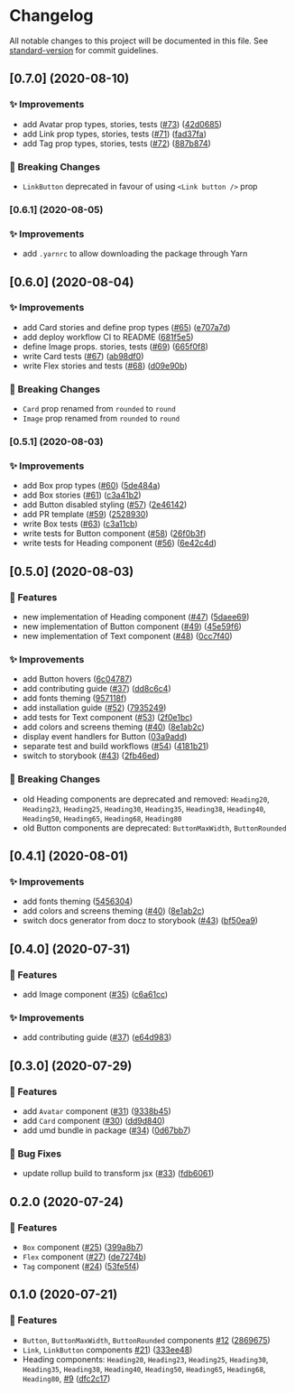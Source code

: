 # Changelog

All notable changes to this project will be documented in this file. See [standard-version](https://github.com/conventional-changelog/standard-version) for commit guidelines.

## [0.7.0] (2020-08-10)


### ✨ Improvements

* add Avatar prop types, stories, tests ([#73](https://github.com/TheSweaterGuys/nucleus-style/issues/73)) ([42d0685](https://github.com/TheSweaterGuys/nucleus-style/commit/42d0685dcf9930acf2ded4e14fa632a7f98b5f6e))
* add Link prop types, stories, tests ([#71](https://github.com/TheSweaterGuys/nucleus-style/issues/71)) ([fad37fa](https://github.com/TheSweaterGuys/nucleus-style/commit/fad37fa870472faa27e9542c1da65f721d9579d2))
* add Tag prop types, stories, tests ([#72](https://github.com/TheSweaterGuys/nucleus-style/issues/72)) ([887b874](https://github.com/TheSweaterGuys/nucleus-style/commit/887b87417b0628e221e6c03031b8b6f3ec3fc494))

### 🚨 Breaking Changes
* `LinkButton` deprecated in favour of using `<Link button />` prop

### [0.6.1] (2020-08-05)


### ✨ Improvements

* add `.yarnrc` to allow downloading the package through Yarn

## [0.6.0] (2020-08-04)


### ✨ Improvements

* add Card stories and define prop types ([#65](https://github.com/TheSweaterGuys/nucleus-style/issues/65)) ([e707a7d](https://github.com/TheSweaterGuys/nucleus-style/commit/e707a7df9d2efa32763ed4f5bfb4590896212abf))
* add deploy workflow CI to README ([681f5e5](https://github.com/TheSweaterGuys/nucleus-style/commit/681f5e523bcd464e45f4c1d85ff53d4dd54ad8ec))
* define Image props. stories, tests ([#69](https://github.com/TheSweaterGuys/nucleus-style/issues/69)) ([665f0f8](https://github.com/TheSweaterGuys/nucleus-style/commit/665f0f81aa16488b3fc21a0c00276e3e11598c03))
* write Card tests ([#67](https://github.com/TheSweaterGuys/nucleus-style/issues/67)) ([ab98df0](https://github.com/TheSweaterGuys/nucleus-style/commit/ab98df04777585e6b6901070129d7a452efe4603))
* write Flex stories and tests ([#68](https://github.com/TheSweaterGuys/nucleus-style/issues/68)) ([d09e90b](https://github.com/TheSweaterGuys/nucleus-style/commit/d09e90b9b720c0e1255d26c6af08d549f7303402))

### 🚨 Breaking Changes

* `Card` prop renamed from `rounded` to `round`
* `Image` prop renamed from `rounded` to `round`

### [0.5.1] (2020-08-03)


### ✨ Improvements

* add Box prop types ([#60](https://github.com/TheSweaterGuys/nucleus-style/issues/60)) ([5de484a](https://github.com/TheSweaterGuys/nucleus-style/commit/5de484a771906ed650f6bdd53c05adb920649aad))
* add Box stories ([#61](https://github.com/TheSweaterGuys/nucleus-style/issues/61)) ([c3a41b2](https://github.com/TheSweaterGuys/nucleus-style/commit/c3a41b23009dc3bc6c604bd5aab2257c5dee8f26))
* add Button disabled styling ([#57](https://github.com/TheSweaterGuys/nucleus-style/issues/57)) ([2e46142](https://github.com/TheSweaterGuys/nucleus-style/commit/2e4614215255466121d1c068183ab18e1f4c82ea))
* add PR template ([#59](https://github.com/TheSweaterGuys/nucleus-style/issues/59)) ([2528930](https://github.com/TheSweaterGuys/nucleus-style/commit/252893071e5e38e37101bcd0a61adc422f5c08b9))
* write Box tests ([#63](https://github.com/TheSweaterGuys/nucleus-style/issues/63)) ([c3a11cb](https://github.com/TheSweaterGuys/nucleus-style/commit/c3a11cb9baeec7ba9bc68cd38580892dd4ad5331))
* write tests for Button component ([#58](https://github.com/TheSweaterGuys/nucleus-style/issues/58)) ([26f0b3f](https://github.com/TheSweaterGuys/nucleus-style/commit/26f0b3f4b5046f4fe83a75a07a6f447832cac273))
* write tests for Heading component ([#56](https://github.com/TheSweaterGuys/nucleus-style/issues/56)) ([6e42c4d](https://github.com/TheSweaterGuys/nucleus-style/commit/6e42c4d23962ef32ec7a9742994680433dcc5b61))

## [0.5.0] (2020-08-03)


### 🚀 Features

* new implementation of Heading component ([#47](https://github.com/TheSweaterGuys/nucleus-style/issues/47)) ([5daee69](https://github.com/TheSweaterGuys/nucleus-style/commit/5daee691976f92be567cd9a24981791425df646d))
* new implementation of Button component ([#49](https://github.com/TheSweaterGuys/nucleus-style/issues/49)) ([45e59f6](https://github.com/TheSweaterGuys/nucleus-style/commit/45e59f62b229e93ba7a50b5642ec561080945002))
* new implementation of Text component ([#48](https://github.com/TheSweaterGuys/nucleus-style/issues/48)) ([0cc7f40](https://github.com/TheSweaterGuys/nucleus-style/commit/0cc7f4067bd222964b6cd1c70afdf02b5ddddf0f))


### ✨ Improvements

* add Button hovers ([6c04787](https://github.com/TheSweaterGuys/nucleus-style/commit/6c047874472dab32a4253f37e75e929c9163ecb9))
* add contributing guide ([#37](https://github.com/TheSweaterGuys/nucleus-style/issues/37)) ([dd8c6c4](https://github.com/TheSweaterGuys/nucleus-style/commit/dd8c6c45f3ce1570392a616de51c113f444b022e))
* add fonts theming ([957118f](https://github.com/TheSweaterGuys/nucleus-style/commit/957118f53c1bd3edd8d9e5d58a1b2785a6468d5a))
* add installation guide ([#52](https://github.com/TheSweaterGuys/nucleus-style/issues/52)) ([7935249](https://github.com/TheSweaterGuys/nucleus-style/commit/79352497fc48ca2a71db14a2209c2b251f2fd44a))
* add tests for Text component ([#53](https://github.com/TheSweaterGuys/nucleus-style/issues/53)) ([2f0e1bc](https://github.com/TheSweaterGuys/nucleus-style/commit/2f0e1bc8ad7e5fdfe2714bc7bd35f74af2402d2d))
* add colors and screens theming ([#40](https://github.com/TheSweaterGuys/nucleus-style/issues/40)) ([8e1ab2c](https://github.com/TheSweaterGuys/nucleus-style/commit/8e1ab2c5ecb117d003e5de074e1e9ec614e448be))
* display event handlers for Button ([03a9add](https://github.com/TheSweaterGuys/nucleus-style/commit/03a9addbd3507ebb42a71d768957fc902e9b11e6))
* separate test and build workflows ([#54](https://github.com/TheSweaterGuys/nucleus-style/issues/54)) ([4181b21](https://github.com/TheSweaterGuys/nucleus-style/commit/4181b21014eafe209c936edac9a479b50b7381c9))
* switch to storybook ([#43](https://github.com/TheSweaterGuys/nucleus-style/issues/43)) ([2fb46ed](https://github.com/TheSweaterGuys/nucleus-style/commit/2fb46ed6ca544f9095e62bd2d437338a286ce9f9))


### 🚨 Breaking Changes

* old Heading components are deprecated and removed: `Heading20`, `Heading23`, `Heading25`, `Heading30`, `Heading35`, `Heading38`, `Heading40`, `Heading50`, `Heading65`, `Heading68`, `Heading80`
* old Button components are deprecated: `ButtonMaxWidth`, `ButtonRounded`


## [0.4.1] (2020-08-01)


### ✨ Improvements

* add fonts theming ([5456304](https://github.com/TheSweaterGuys/nucleus-style/commit/545630427cc33ae595729545615ea71d1e77cdb8))
* add colors and screens theming ([#40](https://github.com/TheSweaterGuys/nucleus-style/issues/40)) ([8e1ab2c](https://github.com/TheSweaterGuys/nucleus-style/commit/8e1ab2c5ecb117d003e5de074e1e9ec614e448be))
* switch docs generator from docz to storybook ([#43](https://github.com/TheSweaterGuys/nucleus-style/issues/43)) ([bf50ea9](https://github.com/TheSweaterGuys/nucleus-style/commit/bf50ea9902b975421daad343907377573384e6b3))


## [0.4.0] (2020-07-31)


### 🚀 Features

* add Image component ([#35](https://github.com/TheSweaterGuys/nucleus-style/issues/35)) ([c6a61cc](https://github.com/TheSweaterGuys/nucleus-style/commit/c6a61cc76f626bc93e3b12a50b5bdcc1f53c4907))

### ✨ Improvements

* add contributing guide ([#37](https://github.com/TheSweaterGuys/nucleus-style/issues/37)) ([e64d983](https://github.com/TheSweaterGuys/nucleus-style/commit/e64d9834fbde00bb8f302b2a666e418ce38a82d7))


## [0.3.0] (2020-07-29)


### 🚀 Features

* add `Avatar` component ([#31](https://github.com/TheSweaterGuys/nucleus-style/issues/31)) ([9338b45](https://github.com/TheSweaterGuys/nucleus-style/commit/9338b4502d12d758133a8944422d10a907d3e35d))
* add `Card` component ([#30](https://github.com/TheSweaterGuys/nucleus-style/issues/30)) ([dd9d840](https://github.com/TheSweaterGuys/nucleus-style/commit/dd9d840928bab633f89223fdbc4402eb16466d9a))
* add umd bundle in package ([#34](https://github.com/TheSweaterGuys/nucleus-style/issues/34)) ([0d67bb7](https://github.com/TheSweaterGuys/nucleus-style/commit/0d67bb79123ff89f922e71e21278605a7ff826d8))


### 🐛 Bug Fixes

* update rollup build to transform jsx ([#33](https://github.com/TheSweaterGuys/nucleus-style/issues/33)) ([fdb6061](https://github.com/TheSweaterGuys/nucleus-style/commit/fdb60616f40d8db72abf764b9fbe2cf1f698b3fe))


## 0.2.0 (2020-07-24)


### 🚀 Features

* `Box` component ([#25](https://github.com/TheSweaterGuys/nucleus-style/issues/25)) ([399a8b7](https://github.com/TheSweaterGuys/nucleus-style/commit/399a8b794cd6adc0cb0cd493f7cfddccac90cf0e))
* `Flex` component ([#27](https://github.com/TheSweaterGuys/nucleus-style/issues/27)) ([de7274b](https://github.com/TheSweaterGuys/nucleus-style/commit/de7274b0c75af5372a252874bf86d0845c8ed924))
* `Tag` component ([#24](https://github.com/TheSweaterGuys/nucleus-style/issues/24)) ([53fe5f4](https://github.com/TheSweaterGuys/nucleus-style/commit/53fe5f4e9aece9e740f1e7f612071c68021c98e2))


## 0.1.0 (2020-07-21)


### 🚀 Features

* `Button`, `ButtonMaxWidth`, `ButtonRounded` components [#12](https://github.com/TheSweaterGuys/nucleus-style/pull/12) ([2869675](https://github.com/TheSweaterGuys/nucleus-style/pull/22/commits/286967560ba545bd30a3338443c144fbc6191fa8))
* `Link`, `LinkButton` components [#21](https://github.com/TheSweaterGuys/nucleus-style/issues/21)) ([333ee48](https://github.com/TheSweaterGuys/nucleus-style/commit/333ee4858638d7213e23f1ba69cec2047c03747f))
* Heading components: `Heading20`, `Heading23`, `Heading25`, `Heading30`, `Heading35`, `Heading38`, `Heading40`, `Heading50`, `Heading65`, `Heading68`, `Heading80`, [#9](https://github.com/TheSweaterGuys/nucleus-style/pull/9) ([dfc2c17](https://github.com/TheSweaterGuys/nucleus-style/pull/22/commits/dfc2c175f1501811329176946c9b8cfb396bd0a5))
